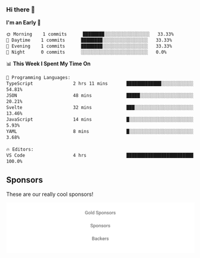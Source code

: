 ### Hi there 👋

<!--
**alexanderniebuhr/alexanderniebuhr** is a ✨ _special_ ✨ repository because its `README.md` (this file) appears on your GitHub profile.

Here are some ideas to get you started:

- 🔭 I’m currently working on ...
- 🌱 I’m currently learning ...
- 👯 I’m looking to collaborate on ...
- 🤔 I’m looking for help with ...
- 💬 Ask me about ...
- 📫 How to reach me: ...
- 😄 Pronouns: ...
- ⚡ Fun fact: ...
-->

<!--START_SECTION:waka-->
**I'm an Early 🐤** 

```text
🌞 Morning    1 commits      ████████░░░░░░░░░░░░░░░░░   33.33% 
🌆 Daytime    1 commits      ████████░░░░░░░░░░░░░░░░░   33.33% 
🌃 Evening    1 commits      ████████░░░░░░░░░░░░░░░░░   33.33% 
🌙 Night      0 commits      ░░░░░░░░░░░░░░░░░░░░░░░░░   0.0%

```


📊 **This Week I Spent My Time On** 

```text
💬 Programming Languages: 
TypeScript               2 hrs 11 mins       █████████████░░░░░░░░░░░░   54.81% 
JSON                     48 mins             █████░░░░░░░░░░░░░░░░░░░░   20.21% 
Svelte                   32 mins             ███░░░░░░░░░░░░░░░░░░░░░░   13.46% 
JavaScript               14 mins             █░░░░░░░░░░░░░░░░░░░░░░░░   5.93% 
YAML                     8 mins              █░░░░░░░░░░░░░░░░░░░░░░░░   3.68%

🔥 Editors: 
VS Code                  4 hrs               █████████████████████████   100.0%

```


<!--END_SECTION:waka-->

## Sponsors

These are our really cool sponsors!

<!-- sponsors -->

<!-- sponsors -->

<p align="center">
  <a href="https://github.com/sponsors/alexanderniebuhr">
    <img src='./sponsors.svg'/>
  </a>
</p>

